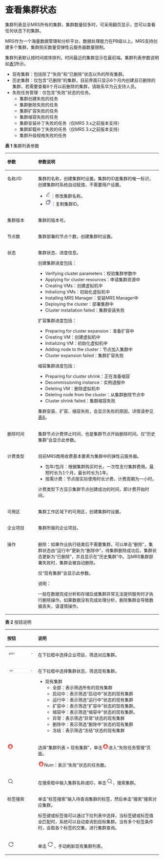 # 查看集群状态<a name="zh-cn_topic_0012808230"></a>

集群列表显示MRS所有的集群，集群数量较多时，可采用翻页显示，您可以查看任何状态下的集群。

MRS作为一个海量数据管理和分析平台，数据处理能力在PB级以上。MRS支持创建多个集群，集群购买数量受弹性云服务器数量限制。

集群列表默认按时间顺序排列，时间最近的集群显示在最前端。集群列表参数说明如[表1](#table3950169215120)所示。

-   现有集群：包括除了“失败”和“已删除”状态以外的所有集群。
-   历史集群：仅包含“已删除”的集群，目前界面只显示6个月内创建且已删除的集群，若需要查看6个月以前删除的集群，请联系华为云支持人员。
-   失败任务管理：仅包含“失败”状态的任务。
    -   集群创建失败的任务
    -   集群删除失败的任务
    -   集群扩容失败的任务
    -   集群缩容失败的任务
    -   集群安装补丁失败的任务（仅MRS 3.x之前版本支持）
    -   集群卸载补丁失败的任务（仅MRS 3.x之前版本支持）
    -   集群升级规格失败的任务


**表 1**  集群列表参数

<a name="table3950169215120"></a>
<table><thead align="left"><tr id="row2555468715120"><th class="cellrowborder" valign="top" width="20.02%" id="mcps1.2.3.1.1"><p id="p4021197415120"><a name="p4021197415120"></a><a name="p4021197415120"></a>参数</p>
</th>
<th class="cellrowborder" valign="top" width="79.97999999999999%" id="mcps1.2.3.1.2"><p id="p3594448915120"><a name="p3594448915120"></a><a name="p3594448915120"></a>参数说明</p>
</th>
</tr>
</thead>
<tbody><tr id="row5506494715120"><td class="cellrowborder" valign="top" width="20.02%" headers="mcps1.2.3.1.1 "><p id="p3107569315120"><a name="p3107569315120"></a><a name="p3107569315120"></a>名称/ID</p>
</td>
<td class="cellrowborder" valign="top" width="79.97999999999999%" headers="mcps1.2.3.1.2 "><p id="p3410318715120"><a name="p3410318715120"></a><a name="p3410318715120"></a>集群的名称，创建集群时设置。集群的ID是集群的唯一标识，创建集群时系统自动赋值，不需要用户设置。</p>
<a name="ul1866735412210"></a><a name="ul1866735412210"></a><ul id="ul1866735412210"><li><a name="image613693967"></a><a name="image613693967"></a><span><img id="image613693967" src="figures/icon_mrs_edit.png"></span>：修改集群名称。</li><li><a name="image16964923191510"></a><a name="image16964923191510"></a><span><img id="image16964923191510" src="figures/icon_mrs_copy.png"></span>：复制集群ID。</li></ul>
</td>
</tr>
<tr id="row2108104619127"><td class="cellrowborder" valign="top" width="20.02%" headers="mcps1.2.3.1.1 "><p id="p18109946171216"><a name="p18109946171216"></a><a name="p18109946171216"></a>集群版本</p>
</td>
<td class="cellrowborder" valign="top" width="79.97999999999999%" headers="mcps1.2.3.1.2 "><p id="p1010912462125"><a name="p1010912462125"></a><a name="p1010912462125"></a>集群的版本号。</p>
</td>
</tr>
<tr id="row983670615120"><td class="cellrowborder" valign="top" width="20.02%" headers="mcps1.2.3.1.1 "><p id="p5857575515120"><a name="p5857575515120"></a><a name="p5857575515120"></a>节点数</p>
</td>
<td class="cellrowborder" valign="top" width="79.97999999999999%" headers="mcps1.2.3.1.2 "><p id="p4701572015120"><a name="p4701572015120"></a><a name="p4701572015120"></a>集群部署的节点个数，创建集群时设置。</p>
</td>
</tr>
<tr id="row2048830215120"><td class="cellrowborder" valign="top" width="20.02%" headers="mcps1.2.3.1.1 "><p id="p4893976515120"><a name="p4893976515120"></a><a name="p4893976515120"></a>状态</p>
</td>
<td class="cellrowborder" valign="top" width="79.97999999999999%" headers="mcps1.2.3.1.2 "><p id="p469802015120"><a name="p469802015120"></a><a name="p469802015120"></a>集群状态、进度信息。</p>
<div class="p" id="p3494043718858"><a name="p3494043718858"></a><a name="p3494043718858"></a>创建集群进度包括：<a name="ul4602847918858"></a><a name="ul4602847918858"></a><ul id="ul4602847918858"><li>Verifying cluster parameters：校验集群参数中</li><li>Applying for cluster resources：申请集群资源中</li><li>Creating VMs：创建虚拟机中</li><li>Initializing VMs：初始化虚拟机中</li><li>Installing MRS Manager：安装MRS Manager中</li><li>Deploying the cluster：部署集群中</li><li>Cluster installation failed：集群安装失败</li></ul>
</div>
<div class="p" id="p650749518858"><a name="p650749518858"></a><a name="p650749518858"></a>扩容集群进度包括：<a name="ul5856745718858"></a><a name="ul5856745718858"></a><ul id="ul5856745718858"><li>Preparing for cluster expansion：准备扩容中</li><li>Creating VM：创建虚拟机中</li><li>Initializing VM：初始化虚拟机中</li><li>Adding node to the cluster：节点加入集群中</li><li>Cluster expansion failed：集群扩容失败</li></ul>
</div>
<div class="p" id="p5723347418858"><a name="p5723347418858"></a><a name="p5723347418858"></a>缩容集群进度包括：<a name="ul4533922218858"></a><a name="ul4533922218858"></a><ul id="ul4533922218858"><li>Preparing for cluster shrink：正在准备缩容</li><li>Decommissioning instance：实例退服中</li><li>Deleting VM：删除虚拟机中</li><li>Deleting node from the cluster：从集群删除节点中</li><li>Cluster shrink failed：集群缩容失败</li></ul>
</div>
<p id="p1990328518858"><a name="p1990328518858"></a><a name="p1990328518858"></a>集群安装、扩容、缩容失败，会显示失败的原因，详情请参见<a href="购买自定义集群.md#ta32348b05460406dbdc7db739e0fbb38">表6</a>。</p>
</td>
</tr>
<tr id="row45042230134052"><td class="cellrowborder" valign="top" width="20.02%" headers="mcps1.2.3.1.1 "><p id="p24542038134052"><a name="p24542038134052"></a><a name="p24542038134052"></a>删除时间</p>
</td>
<td class="cellrowborder" valign="top" width="79.97999999999999%" headers="mcps1.2.3.1.2 "><p id="p41748079134052"><a name="p41748079134052"></a><a name="p41748079134052"></a>集群节点计费停止时间，也是集群节点开始删除时间。仅<span class="parmname" id="parmname2519531813419"><a name="parmname2519531813419"></a><a name="parmname2519531813419"></a>“历史集群”</span>会显示此参数。</p>
</td>
</tr>
<tr id="row269509415120"><td class="cellrowborder" valign="top" width="20.02%" headers="mcps1.2.3.1.1 "><p id="p1697602315120"><a name="p1697602315120"></a><a name="p1697602315120"></a>计费类型</p>
</td>
<td class="cellrowborder" valign="top" width="79.97999999999999%" headers="mcps1.2.3.1.2 "><p id="p181763521151"><a name="p181763521151"></a><a name="p181763521151"></a>目前MRS商用收费基本要素为集群中的弹性云服务器。</p>
<a name="ul59446572171829"></a><a name="ul59446572171829"></a><ul id="ul59446572171829"><li>包年/包月：根据集群购买时长，一次性支付集群费用。最短时长为1个月，最长时长为1年。</li><li>按需计费：节点按实际使用时长计费，计费周期为一小时。</li></ul>
<p id="p162411413101719"><a name="p162411413101719"></a><a name="p162411413101719"></a>计费类型下方显示集群节点创建成功的时间，即计费开始时间。</p>
</td>
</tr>
<tr id="row2749009915120"><td class="cellrowborder" valign="top" width="20.02%" headers="mcps1.2.3.1.1 "><p id="p1210558515120"><a name="p1210558515120"></a><a name="p1210558515120"></a>可用区</p>
</td>
<td class="cellrowborder" valign="top" width="79.97999999999999%" headers="mcps1.2.3.1.2 "><p id="p4102833915120"><a name="p4102833915120"></a><a name="p4102833915120"></a>集群工作区域下的可用区，创建集群时设置。</p>
</td>
</tr>
<tr id="row19380781335"><td class="cellrowborder" valign="top" width="20.02%" headers="mcps1.2.3.1.1 "><p id="p8265171911333"><a name="p8265171911333"></a><a name="p8265171911333"></a>企业项目</p>
</td>
<td class="cellrowborder" valign="top" width="79.97999999999999%" headers="mcps1.2.3.1.2 "><p id="p92651019103318"><a name="p92651019103318"></a><a name="p92651019103318"></a>集群所属的企业项目。</p>
</td>
</tr>
<tr id="row1662880815250"><td class="cellrowborder" valign="top" width="20.02%" headers="mcps1.2.3.1.1 "><p id="p475621615250"><a name="p475621615250"></a><a name="p475621615250"></a>操作</p>
</td>
<td class="cellrowborder" valign="top" width="79.97999999999999%" headers="mcps1.2.3.1.2 "><p id="p1285195273315"><a name="p1285195273315"></a><a name="p1285195273315"></a>删除：如果作业执行结束后不需要集群，可以单击“删除”，集群状态由<span class="parmvalue" id="parmvalue36191809112323"><a name="parmvalue36191809112323"></a><a name="parmvalue36191809112323"></a>“运行中”</span>更新为<span class="parmvalue" id="parmvalue10045871112323"><a name="parmvalue10045871112323"></a><a name="parmvalue10045871112323"></a>“删除中”</span>，待集群删除成功后，集群状态更新为<span class="parmvalue" id="parmvalue8409189112323"><a name="parmvalue8409189112323"></a><a name="parmvalue8409189112323"></a>“已删除”</span>，并且显示在<span class="parmname" id="parmname10055708112323"><a name="parmname10055708112323"></a><a name="parmname10055708112323"></a>“历史集群”</span>中。当MRS集群部署失败时，集群会被自动删除。</p>
<p id="p54040089151710"><a name="p54040089151710"></a><a name="p54040089151710"></a>仅<span class="parmname" id="parmname929273116857"><a name="parmname929273116857"></a><a name="parmname929273116857"></a>“现有集群”</span>会显示此参数。</p>
<div class="note" id="note2493441411249"><a name="note2493441411249"></a><a name="note2493441411249"></a><span class="notetitle"> 说明： </span><div class="notebody"><p id="p2308313511249"><a name="p2308313511249"></a><a name="p2308313511249"></a>一般在数据完成分析和存储后或集群异常无法提供服务时才执行删除操作。如果数据没有完成处理分析，删除集群会导致数据丢失，请谨慎操作。</p>
</div></div>
</td>
</tr>
</tbody>
</table>

**表 2**  按钮说明

<a name="table14995478145753"></a>
<table><thead align="left"><tr id="row34648328145753"><th class="cellrowborder" valign="top" width="20%" id="mcps1.2.3.1.1"><p id="p25698260145753"><a name="p25698260145753"></a><a name="p25698260145753"></a>按钮</p>
</th>
<th class="cellrowborder" valign="top" width="80%" id="mcps1.2.3.1.2"><p id="p1184341145753"><a name="p1184341145753"></a><a name="p1184341145753"></a>说明</p>
</th>
</tr>
</thead>
<tbody><tr id="row16596172717359"><td class="cellrowborder" valign="top" width="20%" headers="mcps1.2.3.1.1 "><p id="p19596827193516"><a name="p19596827193516"></a><a name="p19596827193516"></a><a name="image3766145419342"></a><a name="image3766145419342"></a><span><img id="image3766145419342" src="figures/zh-cn_image_0284250038.png" width="91.77000000000001" height="13.580098"></span></p>
</td>
<td class="cellrowborder" valign="top" width="80%" headers="mcps1.2.3.1.2 "><p id="p1597152763511"><a name="p1597152763511"></a><a name="p1597152763511"></a>在下拉框中选择企业项目，筛选对应集群。</p>
</td>
</tr>
<tr id="row10659077145753"><td class="cellrowborder" valign="top" width="20%" headers="mcps1.2.3.1.1 "><p id="p99188815013"><a name="p99188815013"></a><a name="p99188815013"></a><a name="image194421632184215"></a><a name="image194421632184215"></a><span><img id="image194421632184215" src="figures/icon_mrs_allstatus.png" width="97.09" height="17.799789"></span></p>
</td>
<td class="cellrowborder" valign="top" width="80%" headers="mcps1.2.3.1.2 "><p id="p5199799815013"><a name="p5199799815013"></a><a name="p5199799815013"></a>在下拉框中选择集群状态，筛选现有集群。</p>
<a name="ul6532879915013"></a><a name="ul6532879915013"></a><ul id="ul6532879915013"><li>现有集群<a name="ul52458517113619"></a><a name="ul52458517113619"></a><ul id="ul52458517113619"><li>全部：表示筛选所有的现有集群</li><li>启动中：表示筛选<span class="parmvalue" id="parmvalue12048079113619"><a name="parmvalue12048079113619"></a><a name="parmvalue12048079113619"></a>“启动中”</span>状态的现有集群</li><li>运行中：表示筛选<span class="parmvalue" id="parmvalue58897785113619"><a name="parmvalue58897785113619"></a><a name="parmvalue58897785113619"></a>“运行中”</span>状态的现有集群</li><li>扩容中：表示筛选<span class="parmvalue" id="parmvalue22357927142244"><a name="parmvalue22357927142244"></a><a name="parmvalue22357927142244"></a>“扩容中”</span>状态的现有集群。</li><li>缩容中：表示筛选<span class="parmvalue" id="parmvalue36717352114533"><a name="parmvalue36717352114533"></a><a name="parmvalue36717352114533"></a>“缩容中”</span>状态的现有集群。</li><li>异常：表示筛选<span class="parmvalue" id="parmvalue5538644113619"><a name="parmvalue5538644113619"></a><a name="parmvalue5538644113619"></a>“异常”</span>状态的现有集群</li><li>删除中：表示筛选<span class="parmvalue" id="parmvalue46473857113351"><a name="parmvalue46473857113351"></a><a name="parmvalue46473857113351"></a>“删除中”</span>状态的现有集群</li><li>冻结：表示筛选<span class="parmvalue" id="parmvalue58151112153822"><a name="parmvalue58151112153822"></a><a name="parmvalue58151112153822"></a>“冻结”</span>状态的现有集群</li></ul>
</li></ul>
</td>
</tr>
<tr id="row25371097142017"><td class="cellrowborder" valign="top" width="20%" headers="mcps1.2.3.1.1 "><p id="p27013281142017"><a name="p27013281142017"></a><a name="p27013281142017"></a><a name="image9832122713"></a><a name="image9832122713"></a><span><img id="image9832122713" src="figures/icon_mrs_failedtask-9.jpg"></span></p>
</td>
<td class="cellrowborder" valign="top" width="80%" headers="mcps1.2.3.1.2 "><p id="p40592148142017"><a name="p40592148142017"></a><a name="p40592148142017"></a>选择<span class="menucascade" id="menucascade116154115404"><a name="menucascade116154115404"></a><a name="menucascade116154115404"></a>“<span class="uicontrol" id="uicontrol0694164014"><a name="uicontrol0694164014"></a><a name="uicontrol0694164014"></a>集群列表 &gt; 现有集群</span>”</span>，单击<a name="image1364510328111"></a><a name="image1364510328111"></a><span><img id="image1364510328111" src="figures/icon_mrs_failedtask-9.jpg"></span>进入<span class="wintitle" id="wintitle56411678142333"><a name="wintitle56411678142333"></a><a name="wintitle56411678142333"></a>“失败任务管理”</span>页面。</p>
<p id="p36275888142321"><a name="p36275888142321"></a><a name="p36275888142321"></a><a name="image37231701323"></a><a name="image37231701323"></a><span><img id="image37231701323" src="figures/icon_mrs_failedtask-9.jpg"></span><em id="i27599701142420"><a name="i27599701142420"></a><a name="i27599701142420"></a>Num</em>：表示<span class="parmvalue" id="parmvalue26570134142511"><a name="parmvalue26570134142511"></a><a name="parmvalue26570134142511"></a>“失败”</span>状态的任务数。</p>
</td>
</tr>
<tr id="row60954660145753"><td class="cellrowborder" valign="top" width="20%" headers="mcps1.2.3.1.1 "><p id="p1171986415013"><a name="p1171986415013"></a><a name="p1171986415013"></a><a name="image1626415282033"></a><a name="image1626415282033"></a><span><img id="image1626415282033" src="figures/icon_mrs_search_L.png"></span></p>
</td>
<td class="cellrowborder" valign="top" width="80%" headers="mcps1.2.3.1.2 "><p id="p2095556215013"><a name="p2095556215013"></a><a name="p2095556215013"></a>在搜索框中输入集群名称或ID，单击<a name="image158020345412"></a><a name="image158020345412"></a><span><img id="image158020345412" src="figures/icon_mrs_search_L.png"></span>，搜索集群。</p>
</td>
</tr>
<tr id="row86559369547"><td class="cellrowborder" valign="top" width="20%" headers="mcps1.2.3.1.1 "><p id="p8656133616545"><a name="p8656133616545"></a><a name="p8656133616545"></a>标签搜索</p>
</td>
<td class="cellrowborder" valign="top" width="80%" headers="mcps1.2.3.1.2 "><p id="p1071932317551"><a name="p1071932317551"></a><a name="p1071932317551"></a>单击<span class="parmname" id="parmname510314105714"><a name="parmname510314105714"></a><a name="parmname510314105714"></a>“标签搜索”</span>输入待查询集群的标签，然后单击<span class="parmvalue" id="parmvalue2106141412571"><a name="parmvalue2106141412571"></a><a name="parmvalue2106141412571"></a>“搜索”</span>搜索对应集群。</p>
<p id="p14233421165515"><a name="p14233421165515"></a><a name="p14233421165515"></a>标签键或标签值可以通过下拉列表中选择，当标签键或标签值全匹配时，系统可以自动查询到目标集群。当有多个标签条件时，会取各个标签的交集，进行集群查询。</p>
</td>
</tr>
<tr id="row62041377145753"><td class="cellrowborder" valign="top" width="20%" headers="mcps1.2.3.1.1 "><p id="p5049056515013"><a name="p5049056515013"></a><a name="p5049056515013"></a><a name="image17898821263"></a><a name="image17898821263"></a><span><img id="image17898821263" src="figures/icon_mrs_fresh_R.png"></span></p>
</td>
<td class="cellrowborder" valign="top" width="80%" headers="mcps1.2.3.1.2 "><p id="p44519286113226"><a name="p44519286113226"></a><a name="p44519286113226"></a>单击<a name="image862013500618"></a><a name="image862013500618"></a><span><img id="image862013500618" src="figures/icon_mrs_fresh_R.png"></span>，手动刷新现有集群列表。</p>
</td>
</tr>
</tbody>
</table>

